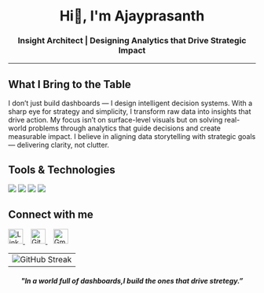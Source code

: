 <h1 align="center">Hi👋, I'm Ajayprasanth</h1>
<h3 align="center">Insight Architect | Designing Analytics that Drive Strategic Impact</h3>

---


##  What I Bring to the Table

I don’t just build dashboards — I design intelligent decision systems.
With a sharp eye for strategy and simplicity, I transform raw data into insights that drive action. My focus isn’t on surface-level visuals but on solving real-world problems through analytics that guide decisions and create measurable impact.
I believe in aligning data storytelling with strategic goals — delivering clarity, not clutter.


##  Tools & Technologies

<p align="left">
  <img src="https://img.shields.io/badge/Excel-217346?style=for-the-badge&logo=microsoft-excel&logoColor=white" />
  <img src="https://img.shields.io/badge/Power_BI-F2C811?style=for-the-badge&logo=powerbi&logoColor=black" />
  <img src="https://img.shields.io/badge/PostgreSQL-336791?style=for-the-badge&logo=postgresql&logoColor=white" />
  <img src="https://img.shields.io/badge/Python-3776AB?style=for-the-badge&logo=python&logoColor=white" />
</p>


##  Connect with me

  <a href="https://www.linkedin.com/in/ajayprasanth1" target="_blank">
    <img src="https://cdn.jsdelivr.net/gh/devicons/devicon/icons/linkedin/linkedin-original.svg" alt="LinkedIn" width="30" height="30"/>
  </a>
  &nbsp;&nbsp;
  <a href="https://github.com/ajayprasanth-dev" target="_blank">
    <img src="https://cdn-icons-png.flaticon.com/512/25/25231.png" alt="GitHub" width="30" height="30"/>
  </a>
  &nbsp;&nbsp;
  <a href="ajayprasanth2026@gmail.com">
    <img src="https://upload.wikimedia.org/wikipedia/commons/4/4e/Gmail_Icon.png" alt="Gmail" width="30" height="30"/>
  </a>

  

<table align="center">
  <tr>
    <td align="center">
      <img src="https://github-readme-streak-stats.herokuapp.com/?user=ajayprasanth-dev&theme=default" alt="GitHub Streak"/>
    </td>
  </tr>
</table>



  
<h5 align="center">"In a world full of dashboards,I build the ones that drive stretegy.”</h5>




